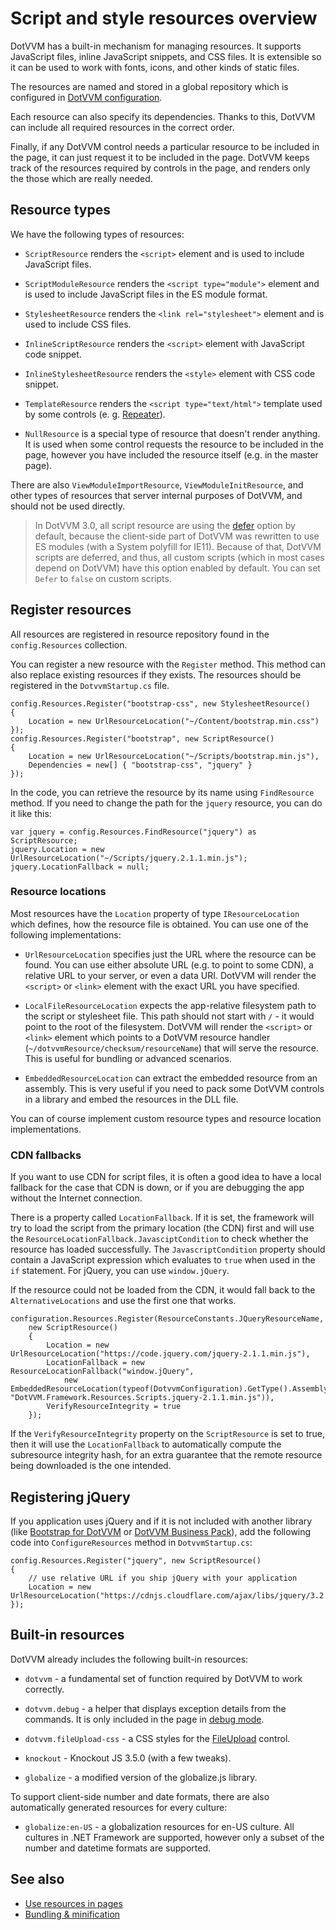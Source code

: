 # Script and style resources overview

DotVVM has a built-in mechanism for managing resources. It supports JavaScript files, inline JavaScript snippets, and CSS files. It is extensible so it can be used to work with fonts, icons, and other kinds of static files.

The resources are named and stored in a global repository which is configured in [DotVVM configuration](~/pages/concepts/configuration/overview). 

Each resource can also specify its dependencies. Thanks to this, DotVVM can include all required resources in the correct order. 

Finally, if any DotVVM control needs a particular resource to be included in the page, it can just request it to be included in the page. DotVVM keeps track of the resources required by controls in the page, and renders only the those which are really needed.

## Resource types

We have the following types of resources:

* `ScriptResource` renders the `<script>` element and is used to include JavaScript files.

* `ScriptModuleResource` renders the `<script type="module">` element and is used to include JavaScript files in the ES module format.

* `StylesheetResource` renders the `<link rel="stylesheet">` element and is used to include CSS files.

* `InlineScriptResource` renders the `<script>` element with JavaScript code snippet.

* `InlineStylesheetResource` renders the `<style>` element with CSS code snippet.

* `TemplateResource` renders the `<script type="text/html">` template used by some controls (e. g. [Repeater](~/controls/builtin/Repeater)).

* `NullResource` is a special type of resource that doesn't render anything. It is used when some control requests the resource to be included in the page, however you have included the resource itself (e.g. in the master page).

There are also `ViewModuleImportResource`, `ViewModuleInitResource`, and other types of resources that server internal purposes of DotVVM, and should not be used directly.

> In DotVVM 3.0, all script resource are using the [defer](https://developer.mozilla.org/en-US/docs/Web/HTML/Element/script) option by default, because the client-side part of DotVVM was rewritten to use ES modules (with a System polyfill for IE11). Because of that, DotVVM scripts are deferred, and thus, all custom scripts (which in most cases depend on DotVVM) have this option enabled by default. You can set `Defer` to `false` on custom scripts.

## Register resources

All resources are registered in resource repository found in the `config.Resources` collection.

You can register a new resource with the `Register` method. This method can also replace existing resources if they exists. The resources should be registered in the `DotvvmStartup.cs` file.

```CSHARP
config.Resources.Register("bootstrap-css", new StylesheetResource()
{
    Location = new UrlResourceLocation("~/Content/bootstrap.min.css")
});
config.Resources.Register("bootstrap", new ScriptResource()
{
    Location = new UrlResourceLocation("~/Scripts/bootstrap.min.js"),
    Dependencies = new[] { "bootstrap-css", "jquery" }
});
```

In the code, you can retrieve the resource by its name using `FindResource` method. If you need to change the path for the `jquery` resource, you can do it like this:

```CSHARP
var jquery = config.Resources.FindResource("jquery") as ScriptResource;
jquery.Location = new UrlResourceLocation("~/Scripts/jquery.2.1.1.min.js");
jquery.LocationFallback = null;
```

### Resource locations

Most resources have the `Location` property of type `IResourceLocation` which defines, how the resource file is obtained. You can use one of the following implementations:

* `UrlResourceLocation` specifies just the URL where the resource can be found. You can use either absolute URL (e.g. to point to some CDN), a relative URL to your server, or even a data URI. DotVVM will render the `<script>` or `<link>` element with the exact URL you have specified.

* `LocalFileResourceLocation` expects the app-relative filesystem path to the script or stylesheet file. This path should not start with `/` - it would point to the root of the filesystem. DotVVM will render the `<script>` or `<link>` element which points to a DotVVM resource handler (`~/dotvvmResource/checksum/resourceName`) that will serve the resource. This is useful for bundling or advanced scenarios.

* `EmbeddedResourceLocation` can extract the embedded resource from an assembly. This is very useful if you need to pack some DotVVM controls in a library and embed the resources in the DLL file.

You can of course implement custom resource types and resource location implementations. 

### CDN fallbacks

If you want to use CDN for script files, it is often a good idea to have a local fallback for the case that CDN is down, or if you are debugging the app without the Internet connection. 

There is a property called `LocationFallback`. If it is set, the framework will try to load the script from the primary location (the CDN) first and will use the `ResourceLocationFallback.JavasciptCondition` to check whether the resource has loaded successfully. The `JavascriptCondition` property should contain a JavaScript expression which evaluates to `true` when used in the `if` statement. For jQuery, you can use `window.jQuery`. 

If the resource could not be loaded from the CDN, it would fall back to the `AlternativeLocations` and use the first one that works.

```CSHARP
configuration.Resources.Register(ResourceConstants.JQueryResourceName,
	new ScriptResource()
	{
		Location = new UrlResourceLocation("https://code.jquery.com/jquery-2.1.1.min.js"),
		LocationFallback = new ResourceLocationFallback("window.jQuery", 
		    new EmbeddedResourceLocation(typeof(DotvvmConfiguration).GetType().Assembly, "DotVVM.Framework.Resources.Scripts.jquery-2.1.1.min.js")),
		VerifyResourceIntegrity = true
	});
```

If the `VerifyResourceIntegrity` property on the `ScriptResource` is set to true, then it will use the `LocationFallback` to automatically compute the subresource integrity hash, for an extra guarantee that the remote resource being downloaded is the one intended.

## Registering jQuery

If you application uses jQuery and if it is not included with another library (like [Bootstrap for DotVVM](~/pages/bootstrap-for-dotvvm/v4/getting-started) or [DotVVM Business Pack](~/pages/business-pack/getting-started)), add the following code into `ConfigureResources` method in `DotvvmStartup.cs`:

```CSHARP
config.Resources.Register("jquery", new ScriptResource()
{
    // use relative URL if you ship jQuery with your application
    Location = new UrlResourceLocation("https://cdnjs.cloudflare.com/ajax/libs/jquery/3.2.1/jquery.min.js")
});
```

## Built-in resources

DotVVM already includes the following built-in resources:

* `dotvvm` - a fundamental set of function required by DotVVM to work correctly.

* `dotvvm.debug` - a helper that displays exception details from the commands. It is only included in the page in [debug mode](/docs/tutorials/basics-configuration/{branch}).

* `dotvvm.fileUpload-css` - a CSS styles for the [FileUpload](/docs/controls/builtin/FileUpload/{branch}) control.

* `knockout` - Knockout JS 3.5.0 (with a few tweaks).

* `globalize` - a modified version of the globalize.js library.

To support client-side number and date formats, there are also automatically generated resources for every culture:

* `globalize:en-US` - a globalization resources for en-US culture. All cultures in .NET Framework are supported, 
however only a subset of the number and datetime formats are supported.

## See also

* [Use resources in pages](use-resources-in-pages)
* [Bundling & minification](bundling-minification)
